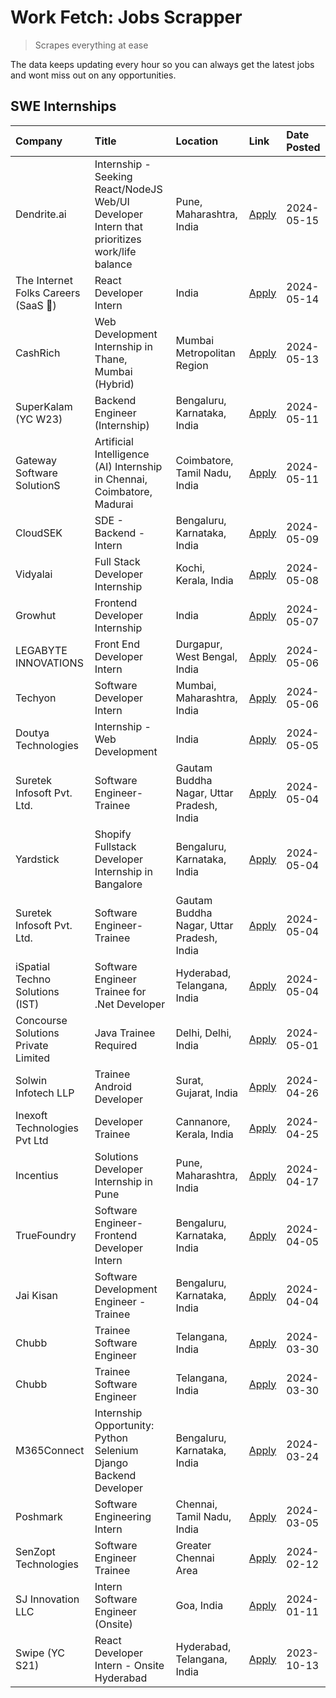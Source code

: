 # Work Fetch: Jobs Scrapper
> Scrapes everything at ease

The data keeps updating every hour so you can always get the latest jobs and wont miss out on any opportunities.

## SWE Internships
<!--START_SECTION:workfetch-->
| Company                             | Title                                                                                        | Location                                  | Link                                                                                                                                                                                                                                                                                                            | Date Posted   |
|:------------------------------------|:---------------------------------------------------------------------------------------------|:------------------------------------------|:----------------------------------------------------------------------------------------------------------------------------------------------------------------------------------------------------------------------------------------------------------------------------------------------------------------|:--------------|
| Dendrite.ai                         | Internship - Seeking React/NodeJS Web/UI Developer Intern that prioritizes work/life balance | Pune, Maharashtra, India                  | [Apply](https://in.linkedin.com/jobs/view/internship-seeking-react-nodejs-web-ui-developer-intern-that-prioritizes-work-life-balance-at-dendrite-ai-3926195555?position=10&pageNum=7&refId=Ta7G4eYSgEH3xJY561MMew%3D%3D&trackingId=u3oMkE6rhD%2B%2FQ%2BpwesOyUg%3D%3D&trk=public_jobs_jserp-result_search-card) | 2024-05-15    |
| The Internet Folks Careers (SaaS 🚀) | React Developer Intern                                                                       | India                                     | [Apply](https://in.linkedin.com/jobs/view/react-developer-intern-at-the-internet-folks-careers-saas-%F0%9F%9A%80-3925265076?position=1&pageNum=10&refId=5vPqk0akQ%2FIkJ%2BjpYqbogA%3D%3D&trackingId=04Z76PUSClkFAnxX9NeYIQ%3D%3D&trk=public_jobs_jserp-result_search-card)                                      | 2024-05-14    |
| CashRich                            | Web Development Internship in Thane, Mumbai (Hybrid)                                         | Mumbai Metropolitan Region                | [Apply](https://in.linkedin.com/jobs/view/web-development-internship-in-thane-mumbai-hybrid-at-cashrich-3924897757?position=7&pageNum=10&refId=5vPqk0akQ%2FIkJ%2BjpYqbogA%3D%3D&trackingId=lTtAtdNSPO7uz8S2jafKCA%3D%3D&trk=public_jobs_jserp-result_search-card)                                               | 2024-05-13    |
| SuperKalam (YC W23)                 | Backend Engineer (Internship)                                                                | Bengaluru, Karnataka, India               | [Apply](https://in.linkedin.com/jobs/view/backend-engineer-internship-at-superkalam-yc-w23-3922671591?position=5&pageNum=2&refId=SpzExYXLkxZLjNhfQIugYA%3D%3D&trackingId=GB53J85ksaDeqCeWuhMX9g%3D%3D&trk=public_jobs_jserp-result_search-card)                                                                 | 2024-05-11    |
| Gateway Software SolutionS          | Artificial Intelligence (AI) Internship in Chennai, Coimbatore, Madurai                      | Coimbatore, Tamil Nadu, India             | [Apply](https://in.linkedin.com/jobs/view/artificial-intelligence-ai-internship-in-chennai-coimbatore-madurai-at-gateway-software-solutions-3923756681?position=2&pageNum=10&refId=5vPqk0akQ%2FIkJ%2BjpYqbogA%3D%3D&trackingId=2oMbKkAqBaHy9QY5EtJiLg%3D%3D&trk=public_jobs_jserp-result_search-card)           | 2024-05-11    |
| CloudSEK                            | SDE - Backend - Intern                                                                       | Bengaluru, Karnataka, India               | [Apply](https://in.linkedin.com/jobs/view/sde-backend-intern-at-cloudsek-3920377259?position=4&pageNum=2&refId=SpzExYXLkxZLjNhfQIugYA%3D%3D&trackingId=RCaGPou1JZZKhyUYpCenFw%3D%3D&trk=public_jobs_jserp-result_search-card)                                                                                   | 2024-05-09    |
| Vidyalai                            | Full Stack Developer Internship                                                              | Kochi, Kerala, India                      | [Apply](https://in.linkedin.com/jobs/view/full-stack-developer-internship-at-vidyalai-3917285346?position=2&pageNum=7&refId=Ta7G4eYSgEH3xJY561MMew%3D%3D&trackingId=b0MCMeKEXQKmrhDxkWuT%2Fg%3D%3D&trk=public_jobs_jserp-result_search-card)                                                                    | 2024-05-08    |
| Growhut                             | Frontend Developer Internship                                                                | India                                     | [Apply](https://in.linkedin.com/jobs/view/frontend-developer-internship-at-growhut-3916739895?position=8&pageNum=2&refId=SpzExYXLkxZLjNhfQIugYA%3D%3D&trackingId=6GmnaRAMMCOhKOgVdbJVCQ%3D%3D&trk=public_jobs_jserp-result_search-card)                                                                         | 2024-05-07    |
| LEGABYTE INNOVATIONS                | Front End  Developer Intern                                                                  | Durgapur, West Bengal, India              | [Apply](https://in.linkedin.com/jobs/view/front-end-developer-intern-at-legabyte-innovations-3918718185?position=10&pageNum=0&refId=L%2FCA1%2FhK%2F8gZ4dXSci%2Baaw%3D%3D&trackingId=%2FEGDA7elna73%2FikZA2PW6Q%3D%3D&trk=public_jobs_jserp-result_search-card)                                                  | 2024-05-06    |
| Techyon                             | Software Developer Intern                                                                    | Mumbai, Maharashtra, India                | [Apply](https://in.linkedin.com/jobs/view/software-developer-intern-at-techyon-3917863085?position=6&pageNum=5&refId=ahB6kWNNT%2Ffa2YrqWWWzWQ%3D%3D&trackingId=mOzxP%2FsjHlCiwc0WmwCnJQ%3D%3D&trk=public_jobs_jserp-result_search-card)                                                                         | 2024-05-06    |
| Doutya Technologies                 | Internship - Web Development                                                                 | India                                     | [Apply](https://in.linkedin.com/jobs/view/internship-web-development-at-doutya-technologies-3915234831?position=7&pageNum=7&refId=Ta7G4eYSgEH3xJY561MMew%3D%3D&trackingId=Odq%2B08yrYwF980oQAZvv6w%3D%3D&trk=public_jobs_jserp-result_search-card)                                                              | 2024-05-05    |
| Suretek Infosoft Pvt. Ltd.          | Software Engineer-Trainee                                                                    | Gautam Buddha Nagar, Uttar Pradesh, India | [Apply](https://in.linkedin.com/jobs/view/software-engineer-trainee-at-suretek-infosoft-pvt-ltd-3916999948?position=6&pageNum=0&refId=L%2FCA1%2FhK%2F8gZ4dXSci%2Baaw%3D%3D&trackingId=dHC%2FhdgWg92%2FhxgOEKuYtw%3D%3D&trk=public_jobs_jserp-result_search-card)                                                | 2024-05-04    |
| Yardstick                           | Shopify Fullstack Developer Internship in Bangalore                                          | Bengaluru, Karnataka, India               | [Apply](https://in.linkedin.com/jobs/view/shopify-fullstack-developer-internship-in-bangalore-at-yardstick-3917652092?position=7&pageNum=0&refId=L%2FCA1%2FhK%2F8gZ4dXSci%2Baaw%3D%3D&trackingId=bjEE6tqQeS%2FAUSSF0gaHmQ%3D%3D&trk=public_jobs_jserp-result_search-card)                                       | 2024-05-04    |
| Suretek Infosoft Pvt. Ltd.          | Software Engineer-Trainee                                                                    | Gautam Buddha Nagar, Uttar Pradesh, India | [Apply](https://in.linkedin.com/jobs/view/software-engineer-trainee-at-suretek-infosoft-pvt-ltd-3916999948?position=10&pageNum=2&refId=SpzExYXLkxZLjNhfQIugYA%3D%3D&trackingId=GcAnCGMntZ2lR99mL%2BU4vA%3D%3D&trk=public_jobs_jserp-result_search-card)                                                         | 2024-05-04    |
| iSpatial Techno Solutions (IST)     | Software Engineer Trainee for .Net Developer                                                 | Hyderabad, Telangana, India               | [Apply](https://in.linkedin.com/jobs/view/software-engineer-trainee-for-net-developer-at-ispatial-techno-solutions-ist-3917308013?position=5&pageNum=10&refId=5vPqk0akQ%2FIkJ%2BjpYqbogA%3D%3D&trackingId=qqSIEyepngT0XEQDsEG84w%3D%3D&trk=public_jobs_jserp-result_search-card)                                | 2024-05-04    |
| Concourse Solutions Private Limited | Java Trainee Required                                                                        | Delhi, Delhi, India                       | [Apply](https://in.linkedin.com/jobs/view/java-trainee-required-at-concourse-solutions-private-limited-3912869388?position=9&pageNum=7&refId=Ta7G4eYSgEH3xJY561MMew%3D%3D&trackingId=I6yMr0v9FeDtmpcWGHCUaw%3D%3D&trk=public_jobs_jserp-result_search-card)                                                     | 2024-05-01    |
| Solwin Infotech LLP                 | Trainee Android Developer                                                                    | Surat, Gujarat, India                     | [Apply](https://in.linkedin.com/jobs/view/trainee-android-developer-at-solwin-infotech-llp-3909398018?position=5&pageNum=7&refId=Ta7G4eYSgEH3xJY561MMew%3D%3D&trackingId=z5C%2BWekqLJ%2BWW6TOsVbLlw%3D%3D&trk=public_jobs_jserp-result_search-card)                                                             | 2024-04-26    |
| Inexoft Technologies Pvt Ltd        | Developer Trainee                                                                            | Cannanore, Kerala, India                  | [Apply](https://in.linkedin.com/jobs/view/developer-trainee-at-inexoft-technologies-pvt-ltd-3909033647?position=4&pageNum=10&refId=5vPqk0akQ%2FIkJ%2BjpYqbogA%3D%3D&trackingId=tZKoE9Rz1Acz4CzvWTODxg%3D%3D&trk=public_jobs_jserp-result_search-card)                                                           | 2024-04-25    |
| Incentius                           | Solutions Developer Internship in Pune                                                       | Pune, Maharashtra, India                  | [Apply](https://in.linkedin.com/jobs/view/solutions-developer-internship-in-pune-at-incentius-3904329499?position=3&pageNum=2&refId=SpzExYXLkxZLjNhfQIugYA%3D%3D&trackingId=SvSBHFd7pEG3NwRq4cDypw%3D%3D&trk=public_jobs_jserp-result_search-card)                                                              | 2024-04-17    |
| TrueFoundry                         | Software Engineer- Frontend Developer Intern                                                 | Bengaluru, Karnataka, India               | [Apply](https://in.linkedin.com/jobs/view/software-engineer-frontend-developer-intern-at-truefoundry-3887320206?position=2&pageNum=2&refId=SpzExYXLkxZLjNhfQIugYA%3D%3D&trackingId=46ZidfsbO5FTblBounnhZA%3D%3D&trk=public_jobs_jserp-result_search-card)                                                       | 2024-04-05    |
| Jai Kisan                           | Software Development Engineer - Trainee                                                      | Bengaluru, Karnataka, India               | [Apply](https://in.linkedin.com/jobs/view/software-development-engineer-trainee-at-jai-kisan-3913911193?position=6&pageNum=2&refId=SpzExYXLkxZLjNhfQIugYA%3D%3D&trackingId=djrrkDWIYcx4cAAFWUeHjg%3D%3D&trk=public_jobs_jserp-result_search-card)                                                               | 2024-04-04    |
| Chubb                               | Trainee Software Engineer                                                                    | Telangana, India                          | [Apply](https://in.linkedin.com/jobs/view/trainee-software-engineer-at-chubb-3909641440?position=5&pageNum=0&refId=L%2FCA1%2FhK%2F8gZ4dXSci%2Baaw%3D%3D&trackingId=eoe7%2Frqkri8KmxF6vYpXiA%3D%3D&trk=public_jobs_jserp-result_search-card)                                                                     | 2024-03-30    |
| Chubb                               | Trainee Software Engineer                                                                    | Telangana, India                          | [Apply](https://in.linkedin.com/jobs/view/trainee-software-engineer-at-chubb-3909641440?position=7&pageNum=2&refId=SpzExYXLkxZLjNhfQIugYA%3D%3D&trackingId=iLAxBkXDOOprGBKqX%2FoiEQ%3D%3D&trk=public_jobs_jserp-result_search-card)                                                                             | 2024-03-30    |
| M365Connect                         | Internship Opportunity: Python Selenium Django Backend Developer                             | Bengaluru, Karnataka, India               | [Apply](https://in.linkedin.com/jobs/view/internship-opportunity-python-selenium-django-backend-developer-at-m365connect-3868219387?position=3&pageNum=7&refId=Ta7G4eYSgEH3xJY561MMew%3D%3D&trackingId=100iTWww%2FRcg3RGC43TlbA%3D%3D&trk=public_jobs_jserp-result_search-card)                                 | 2024-03-24    |
| Poshmark                            | Software Engineering Intern                                                                  | Chennai, Tamil Nadu, India                | [Apply](https://in.linkedin.com/jobs/view/software-engineering-intern-at-poshmark-3846946793?position=4&pageNum=5&refId=ahB6kWNNT%2Ffa2YrqWWWzWQ%3D%3D&trackingId=Tl4WxDa6EhFM9DqfTU4ZWA%3D%3D&trk=public_jobs_jserp-result_search-card)                                                                        | 2024-03-05    |
| SenZopt Technologies                | Software Engineer Trainee                                                                    | Greater Chennai Area                      | [Apply](https://in.linkedin.com/jobs/view/software-engineer-trainee-at-senzopt-technologies-3827688781?position=8&pageNum=0&refId=L%2FCA1%2FhK%2F8gZ4dXSci%2Baaw%3D%3D&trackingId=SQfc4rHvwe3ojhzKLnIjtQ%3D%3D&trk=public_jobs_jserp-result_search-card)                                                        | 2024-02-12    |
| SJ Innovation LLC                   | Intern Software Engineer (Onsite)                                                            | Goa, India                                | [Apply](https://in.linkedin.com/jobs/view/intern-software-engineer-onsite-at-sj-innovation-llc-3799959011?position=10&pageNum=5&refId=ahB6kWNNT%2Ffa2YrqWWWzWQ%3D%3D&trackingId=vWvU4bTZuobUl7aH5969UA%3D%3D&trk=public_jobs_jserp-result_search-card)                                                          | 2024-01-11    |
| Swipe (YC S21)                      | React Developer Intern - Onsite Hyderabad                                                    | Hyderabad, Telangana, India               | [Apply](https://in.linkedin.com/jobs/view/react-developer-intern-onsite-hyderabad-at-swipe-yc-s21-3737600089?position=2&pageNum=5&refId=ahB6kWNNT%2Ffa2YrqWWWzWQ%3D%3D&trackingId=znRO8lIIT6b2khF0PEW2SQ%3D%3D&trk=public_jobs_jserp-result_search-card)                                                        | 2023-10-13    |
<!--END_SECTION:workfetch-->
